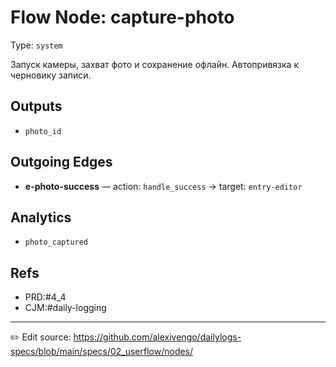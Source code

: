 # Flow Node: capture-photo

Type: `system`

Запуск камеры, захват фото и сохранение офлайн. Автопривязка к черновику записи.


## Outputs
- `photo_id`

## Outgoing Edges
- **e-photo-success** — action: `handle_success` → target: `entry-editor`

## Analytics
- `photo_captured`

## Refs
- PRD:#4_4
- CJM:#daily-logging

---
✏️ Edit source: https://github.com/alexivengo/dailylogs-specs/blob/main/specs/02_userflow/nodes/